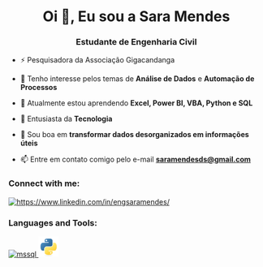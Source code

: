 <h1 align="center">Oi 👋, Eu sou a Sara Mendes</h1>
<h3 align="center">Estudante de Engenharia Civil</h3>

- ⚡ Pesquisadora da Associação Gigacandanga

- 💬 Tenho interesse pelos temas de **Análise de Dados** e **Automação de Processos**

- 🌱 Atualmente estou aprendendo **Excel, Power BI, VBA, Python e SQL**

- 🔭 Entusiasta da **Tecnologia**

- 🤝 Sou boa em **transformar dados desorganizados em informações úteis**

- 📫 Entre em contato comigo pelo e-mail **saramendesds@gmail.com**

<h3 align="left">Connect with me:</h3>
<p align="left">
<a href="https://linkedin.com/in/https://www.linkedin.com/in/engsaramendes/" target="blank"><img align="center" src="https://raw.githubusercontent.com/rahuldkjain/github-profile-readme-generator/master/src/images/icons/Social/linked-in-alt.svg" alt="https://www.linkedin.com/in/engsaramendes/" height="30" width="40" /></a>
</p>

<h3 align="left">Languages and Tools:</h3>
<p align="left"> <a href="https://www.microsoft.com/en-us/sql-server" target="_blank" rel="noreferrer"> <img src="https://www.svgrepo.com/show/303229/microsoft-sql-server-logo.svg" alt="mssql" width="40" height="40"/> </a> <a href="https://www.python.org" target="_blank" rel="noreferrer"> <img src="https://raw.githubusercontent.com/devicons/devicon/master/icons/python/python-original.svg" alt="python" width="40" height="40"/> </a> </p>


<!---
- 👋 Hi, I’m @saramds
- 👀 I’m interested in ...
- 🌱 I’m currently learning ...
- 💞️ I’m looking to collaborate on ...
- 📫 How to reach me ...

saramds/saramds is a ✨ special ✨ repository because its `README.md` (this file) appears on your GitHub profile.
You can click the Preview link to take a look at your changes.
--->
